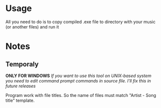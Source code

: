 # Usage
All you need to do is to copy compiled .exe file to directory with your music (or another files) and run it
# Notes
## Temporaly
__ONLY FOR WINDOWS__
_If you want to use this tool on UNIX-based system you need to edit command prompt commands in source file. I'll fix this in future releases_


Program work with file titles. So the name of files must match "Artist - Song title" template.